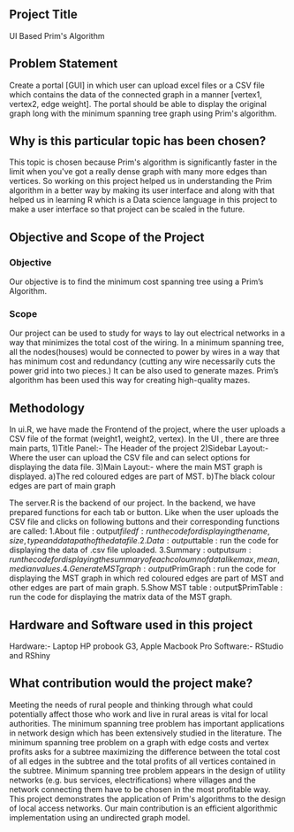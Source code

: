 ## Project Title
UI Based Prim's Algorithm


## Problem Statement
Create a portal [GUI] in which user can upload excel files or a CSV file which contains the data of the connected graph in a manner [vertex1, vertex2, edge weight]. The portal should be able to display the original graph long with the minimum spanning tree graph using Prim's algorithm.
 

## Why is this particular topic has been chosen?
This topic is chosen because Prim's algorithm is significantly faster in the limit when you've got a really dense graph with many more edges than vertices. So working on this project helped us in understanding the Prim algorithm in a better way by making its user interface and along with that helped us in learning R which is a Data science language in this project to make a user interface so that project can be scaled in the future.

## Objective and Scope of the Project

### Objective
Our objective is to find the minimum cost spanning tree using a Prim’s Algorithm.

### Scope
Our project can be used to study for ways to lay out electrical networks in a way that minimizes the total cost of the wiring. In a minimum spanning tree, all the nodes(houses) would be connected to power by wires in a way that has minimum cost and redundancy (cutting any wire necessarily cuts the power grid into two pieces.)
It can be also used to generate mazes. Prim’s algorithm has been used this way for creating high-quality mazes.

## Methodology
In ui.R, we have made the Frontend of the project, where the user uploads a CSV file of the format (weight1, weight2, vertex).  In the UI , there are three main parts,
1)Title Panel:- The Header of the project
2)Sidebar Layout:- Where the user can upload the CSV file and can select options for displaying the data file.
3)Main Layout:- where the main MST graph is displayed.
  a)The red coloured edges are part of MST.
  b)The black colour edges are part of main graph
  
The server.R is the backend of our project. In the backend, we have prepared functions for each tab or button. Like when the user uploads the CSV file and clicks on following buttons and their corresponding functions are called:
1.About file : output$filedf : run the code for displaying the name, size, type and datapath of the data file.
2.Data : output$table : run the code for displaying the data of .csv file uploaded.
3.Summary : output$sum : run the code for displaying the summary of each coloumn of data like max, mean, median values.
4.Generate MST graph : output$PrimGraph : run the code for displaying the MST graph in which red coloured edges are part of MST and other edges are part of main graph.
5.Show MST table : output$PrimTable : run the code for displaying the matrix data of the MST graph.


## Hardware and Software used in this project
Hardware:- Laptop HP probook G3, Apple Macbook Pro
Software:- RStudio and RShiny

## What contribution would the project make?

Meeting the needs of rural people and thinking through what could potentially affect those who work and live in rural areas is vital for local authorities. The minimum spanning tree problem has important applications in network design which has been extensively studied in the literature. The minimum spanning tree problem on a graph with edge costs and vertex profits asks for a subtree maximizing the difference between the total cost of all edges in the subtree and the total profits of all vertices contained in the subtree. Minimum spanning tree problem appears in the design of utility networks (e.g. bus services, electrifications) where villages and the network connecting them have to be chosen in the most profitable way. This project demonstrates the application of Prim's algorithms to the design of local access networks. Our main contribution is an efficient algorithmic implementation using an undirected graph model.





